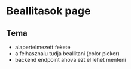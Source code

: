 # Beallitasok page

## Tema
 - alapertelmezett fekete
 - a felhasznalu tudja beallitani (color picker)
 - backend endpoint ahova ezt el lehet menteni